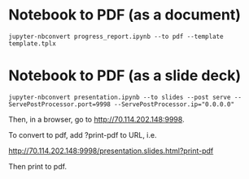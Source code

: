 # Notebook to PDF (as a document)

`jupyter-nbconvert progress_report.ipynb --to pdf --template template.tplx`

# Notebook to PDF (as a slide deck)

`jupyter-nbconvert presentation.ipynb --to slides --post serve --ServePostProcessor.port=9998 --ServePostProcessor.ip="0.0.0.0"`

Then, in a browser, go to http://70.114.202.148:9998.

To convert to pdf, add ?print-pdf to URL, i.e.

http://70.114.202.148:9998/presentation.slides.html?print-pdf

Then print to pdf.

